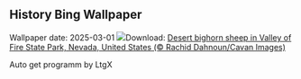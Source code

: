 ## History Bing Wallpaper
Wallpaper date: 2025-03-01
![](https://www.bing.com/th?id=OHR.NevadaBigHorns_EN-CA8281032097_UHD.jpg&w=1000)Download: [Desert bighorn sheep in Valley of Fire State Park, Nevada, United States (© Rachid Dahnoun/Cavan Images)](https://www.bing.com/th?id=OHR.NevadaBigHorns_EN-CA8281032097_UHD.jpg)

Auto get programm by LtgX

